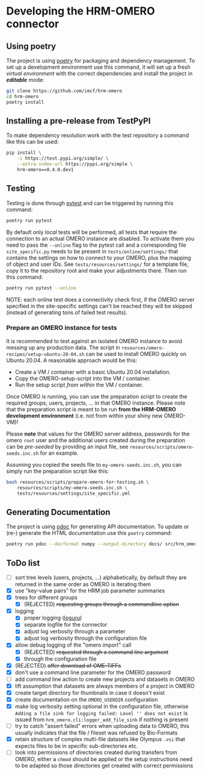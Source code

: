 # Developing the HRM-OMERO connector

## Using poetry

The project is using [poetry][d1] for packaging and dependency management. To set up a
development environment use this command, it will set up a fresh *virtual environment*
with the correct dependencies and install the project in ***editable*** mode:

```bash
git clone https://github.com/imcf/hrm-omero
cd hrm-omero
poetry install
```

## Installing a pre-release from TestPyPI

To make dependency resolution work with the test repository a command like this can be
used:

```bash
pip install \
    -i https://test.pypi.org/simple/ \
    --extra-index-url https://pypi.org/simple \
    hrm-omero==0.4.0.dev1
```

## Testing

Testing is done through [pytest][d4] and can be triggered by running this command:

```bash
poetry run pytest
```

By default only *local* tests will be performed, all tests that require the connection
to an actual OMERO instance are disabled. To activate them you need to pass the
`--online` flag to the pytest call and a corresponding file `site_specific.py` needs to
be present in `tests/online/settings/` that contains the settings on how to connect to
your OMERO, plus the mapping of object and user IDs. See `tests/resources/settings/` for
a template file, copy it to the repository root and make your adjustments there. Then
run this command:

```bash
poetry run pytest --online
```

NOTE: each online test does a connectivity check first, if the OMERO server specified in
the site-specific settings can't be reached they will be skipped (instead of generating
tons of failed test results).

### Prepare an OMERO instance for tests

It is recommended to test against an isolated OMERO instance to avoid messing up any
production data. The script in `resources/omero-recipes/setup-ubuntu-20-04.sh` can be
used to install OMERO quickly on Ubuntu 20.04. A reasonable approach would be this:

- Create a VM / container with a basic Ubuntu 20.04 installation.
- Copy the OMERO-setup-script into the VM / container.
- Run the setup script *from within* the VM / container.

Once OMERO is running, you can use the preparation script to create the required groups,
users, projects, ... in that OMERO instance. Please note that the preparation script is
meant to be run **from the HRM-OMERO development environment** (i.e. not from within
your shiny new OMERO-VM)!

Please **note** that values for the OMERO server address, passwords for the omero `root`
user and the additional users created during the preparation can be *pre-seeded* by
providing an input file, see `resources/scripts/omero-seeds.inc.sh` for an example.

Assuming you copied the seeds file to `my-omero-seeds.inc.sh`, you can simply run the
preparation script like this:

```bash
bash resources/scripts/prepare-omero-for-testing.sh \
    resources/scripts/my-omero-seeds.inc.sh \
    tests/resources/settings/site_specific.yml
```

## Generating Documentation

The project is using [pdoc][d2] for generating API documentation. To update or (re-)
generate the HTML documentation use this `poetry` command:

```bash
poetry run pdoc --docformat numpy --output-directory docs/ src/hrm_omero/
```

## ToDo list

- [ ] sort tree levels (users, projects, ...) alphabetically, by default they are
      returned in the same order as OMERO is iterating them
- [x] use "key-value pairs" for the HRM job parameter summaries
- [x] trees for different groups
  - [x] (REJECTED) ~~requesting groups through a commandline option~~
- [x] logging
  - [x] proper logging ([loguru][d3])
  - [x] separate logfile for the connector
  - [x] adjust log verbosity through a parameter
  - [x] adjust log verbosity through the configuration file
- [x] allow debug logging of the "omero import" call
  - [x] (REJECTED) ~~requested through a command line argument~~
  - [x] through the configuration file
- [x] (REJECTED) ~~offer download of OME-TIFFs~~
- [x] don't use a command line parameter for the OMERO password
- [ ] add command line action to create new projects and datasets in OMERO
- [x] lift assumption that datasets are always members of a project in OMERO
- [x] create target directory for thumbnails in case it doesn't exist
- [x] create documentation on the `OMERO_USERDIR` configuration
- [x] make log verbosity setting optional in the configuration file, otherwise
      `Adding a file sink for logging failed: Level '' does not exist` is issued
      from `hrm_omero.cli:logger_add_file_sink` if nothing is present
- [ ] try to catch "assert failed" errors when uploading data to OMERO, this usually
      indicates that the file / fileset was refused by Bio-Formats
- [x] retain structure of complex multi-file datasets like Olympus `.vsi` that
      expects files to be in specific sub-directories etc.
- [ ] look into permissions of directories created during transfers from OMERO, either
      a `chmod` should be applied or the setup instructions need to be adapted so those
      directories get created with correct permissions

[d1]: https://python-poetry.org/
[d2]: https://pdoc.dev/
[d3]: https://github.com/Delgan/loguru
[d4]: https://pytest.org/
